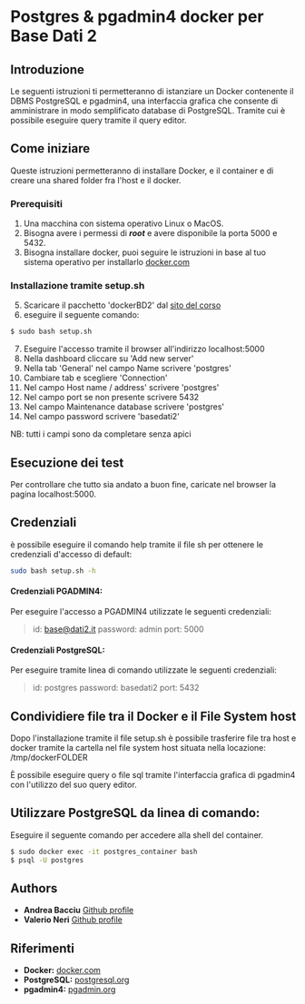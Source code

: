 # Postgres & pgadmin4 docker per Base Dati 2 
## Introduzione
Le seguenti istruzioni ti permetteranno di istanziare un Docker contenente il DBMS PostgreSQL e  pgadmin4, una interfaccia grafica che consente di amministrare in modo semplificato database di PostgreSQL. Tramite cui è possibile eseguire query tramite il query editor.

## Come iniziare
Queste istruzioni permetteranno di installare Docker, e il container e di creare una shared folder fra l'host e il docker.

### Prerequisiti
1. Una macchina con sistema operativo Linux o MacOS.
2. Bisogna avere i permessi di ***root*** e avere disponibile la porta 5000 e 5432.
3. Bisogna installare docker, puoi seguire le istruzioni in base al tuo sistema operativo per installarlo  [docker.com](https://www.docker.com/)
### Installazione tramite setup.sh
5. Scaricare il pacchetto 'dockerBD2'  dal [sito del corso](http://tmancini.di.uniroma1.it/index.php?page=teaching.bd2)
6. eseguire il seguente comando:
```sh
$ sudo bash setup.sh
``` 
7. Eseguire l'accesso tramite il browser all'indirizzo localhost:5000
8. Nella dashboard cliccare su 'Add new server'
9. Nella tab 'General' nel campo Name scrivere 'postgres' 
10. Cambiare tab e scegliere 'Connection'
11. Nel campo Host name / address' scrivere 'postgres'
12. Nel campo port se non presente scrivere 5432
13. Nel campo Maintenance database scrivere 'postgres'
14. Nel campo password scrivere 'basedati2'

NB: tutti i campi sono da completare senza apici

## Esecuzione dei test

Per controllare che tutto sia andato a buon fine, caricate nel browser la pagina localhost:5000.

## Credenziali
è possibile eseguire il comando help tramite il file sh per ottenere le credenziali d'accesso di default:
```sh
sudo bash setup.sh -h
``` 
#### Credenziali PGADMIN4:
Per eseguire l'accesso a PGADMIN4 utilizzate le seguenti credenziali:
> id: base@dati2.it
> password: admin
> port: 5000

#### Credenziali PostgreSQL:
Per eseguire tramite linea di comando utilizzate le seguenti credenziali:

> id: postgres
> password: basedati2
> port: 5432

## Condividiere file tra il Docker e il File System host
Dopo l'installazione tramite il file setup.sh è possibile trasferire file tra host e docker tramite la cartella nel file system host situata nella locazione: /tmp/dockerFOLDER

È possibile eseguire query o file sql tramite l'interfaccia grafica di pgadmin4 con l'utilizzo del suo query editor.


## Utilizzare PostgreSQL da linea di comando:
Eseguire il seguente comando per accedere alla shell del container.
```sh
$ sudo docker exec -it postgres_container bash
$ psql -U postgres
``` 
## Authors

* **Andrea Bacciu**  [Github profile](https://github.com/andreabac3)
* **Valerio Neri**  [Github profile](https://github.com/selektion)

## Riferimenti
* **Docker:** [docker.com](https://www.docker.com/)
* **PostgreSQL:**  [postgresql.org](https://www.postgresql.org/)
* **pgadmin4:**  [pgadmin.org](https://www.pgadmin.org/)
